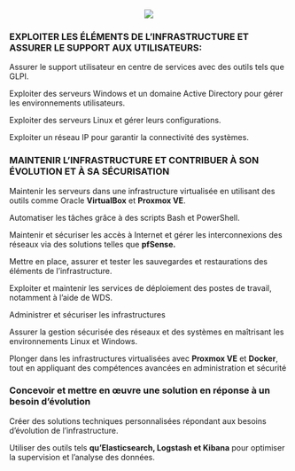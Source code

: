 <h3 align="center">
    <img src="https://readme-typing-svg.herokuapp.com/?font=Righteous&size=25&center=true&vCenter=true&width=1000&height=70&duration=6000&lines=CFITECH+👋;+Web+Developer+and+Administrator+System/+Network;" />
</h3>
<h3><b>EXPLOITER LES ÉLÉMENTS DE L’INFRASTRUCTURE ET ASSURER LE SUPPORT AUX UTILISATEURS:</b></h3>
<p>Assurer le support utilisateur en centre de services avec des outils tels que GLPI.</p>
<p>Exploiter des serveurs Windows et un domaine Active Directory pour gérer les environnements utilisateurs.</p>
<p>Exploiter des serveurs Linux et gérer leurs configurations.</p>
<p>Exploiter un réseau IP pour garantir la connectivité des systèmes.</p>

<h3>MAINTENIR L’INFRASTRUCTURE ET CONTRIBUER À SON ÉVOLUTION ET À SA SÉCURISATION</h3>
<p>Maintenir les serveurs dans une infrastructure virtualisée en utilisant des outils comme Oracle <b>VirtualBox</b> et <b>Proxmox VE</b>.</p>
<p>Automatiser les tâches grâce à des scripts Bash et PowerShell.</p>
<p>Maintenir et sécuriser les accès à Internet et gérer les interconnexions des réseaux via des solutions telles que <b>pfSense.</b></p>
<p>Mettre en place, assurer et tester les sauvegardes et restaurations des éléments de l’infrastructure.</p>
<p>Exploiter et maintenir les services de déploiement des postes de travail, notamment à l’aide de WDS.</p>

<p>Administrer et sécuriser les infrastructures</p>
<p>Assurer la gestion sécurisée des réseaux et des systèmes en maîtrisant les environnements Linux et Windows.</p>
<p>Plonger dans les infrastructures virtualisées avec <b>Proxmox VE</b> et <b>Docker</b>, tout en appliquant des compétences avancées en administration et sécurité</p>

<h3>Concevoir et mettre en œuvre une solution en réponse à un besoin d’évolution</h3>
<p>Créer des solutions techniques personnalisées répondant aux besoins d’évolution de l’infrastructure.</p>
<p>Utiliser des outils tels <b>qu’Elasticsearch, Logstash et Kibana</b> pour optimiser la supervision et l’analyse des données.</p>
